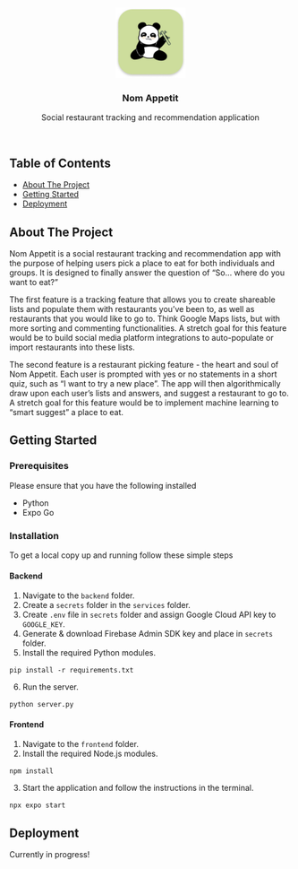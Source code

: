 <br>
<div>
  <p align="center">
    <a href="">
      <img src="frontend/assets/logo.jpg" alt="Logo" width="125" height="125">
    </a>
  </p>
  <h3 align="center">Nom Appetit</h3>
  <p align="center">Social restaurant tracking and recommendation application<p>
</div>
<br>

## Table of Contents
+ [About The Project](#abouttheproject)
+ [Getting Started](#getting-started)
+ [Deployment](#deployment)

## About The Project
Nom Appetit is a social restaurant tracking and recommendation app with the purpose of helping users pick a place to eat for both individuals and groups. It is designed to finally answer the question of “So… where do you want to eat?”

The first feature is a tracking feature that allows you to create shareable lists and populate them with restaurants you’ve been to, as well as restaurants that you would like to go to. Think Google Maps lists, but with more sorting and commenting functionalities. A stretch goal for this feature would be to build social media platform integrations to auto-populate or import restaurants into these lists.

The second feature is a restaurant picking feature - the heart and soul of Nom Appetit. Each user is prompted with yes or no statements in a short quiz, such as “I want to try a new place”. The app will then algorithmically draw upon each user’s lists and answers, and suggest a restaurant to go to. A stretch goal for this feature would be to implement machine learning to “smart suggest” a place to eat.

## Getting Started
### Prerequisites
Please ensure that you have the following installed

- Python
- Expo Go

### Installation
To get a local copy up and running follow these simple steps

#### Backend
1. Navigate to the `backend` folder.
2. Create a `secrets` folder in the `services` folder.
3. Create `.env` file in `secrets` folder and assign Google Cloud API key to `GOOGLE_KEY`.
4. Generate & download Firebase Admin SDK key and place in `secrets` folder.
5. Install the required Python modules.
```
pip install -r requirements.txt
```
6. Run the server.
```
python server.py
```

#### Frontend
1. Navigate to the `frontend` folder.
2. Install the required Node.js modules.
```
npm install
```
3. Start the application and follow the instructions in the terminal.
```
npx expo start
```

## Deployment
Currently in progress!
